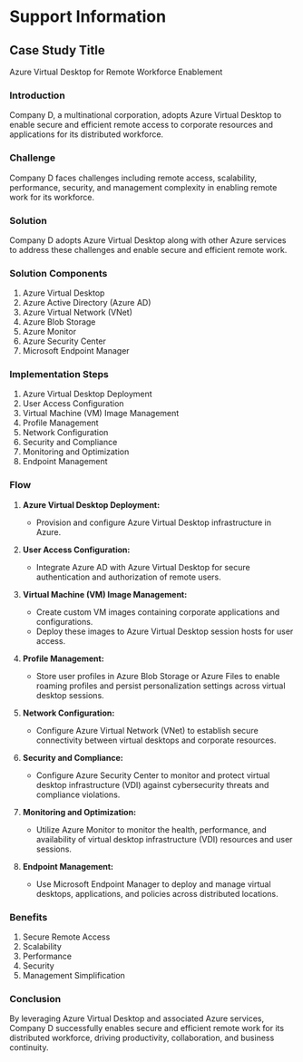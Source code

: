 # Support Information

## Case Study Title
Azure Virtual Desktop for Remote Workforce Enablement

### Introduction
Company D, a multinational corporation, adopts Azure Virtual Desktop to enable secure and efficient remote access to corporate resources and applications for its distributed workforce.

### Challenge
Company D faces challenges including remote access, scalability, performance, security, and management complexity in enabling remote work for its workforce.

### Solution
Company D adopts Azure Virtual Desktop along with other Azure services to address these challenges and enable secure and efficient remote work.

### Solution Components
1. Azure Virtual Desktop
2. Azure Active Directory (Azure AD)
3. Azure Virtual Network (VNet)
4. Azure Blob Storage
5. Azure Monitor
6. Azure Security Center
7. Microsoft Endpoint Manager

### Implementation Steps
1. Azure Virtual Desktop Deployment
2. User Access Configuration
3. Virtual Machine (VM) Image Management
4. Profile Management
5. Network Configuration
6. Security and Compliance
7. Monitoring and Optimization
8. Endpoint Management

### Flow
1. **Azure Virtual Desktop Deployment:**
    - Provision and configure Azure Virtual Desktop infrastructure in Azure.

2. **User Access Configuration:**
    - Integrate Azure AD with Azure Virtual Desktop for secure authentication and authorization of remote users.

3. **Virtual Machine (VM) Image Management:**
    - Create custom VM images containing corporate applications and configurations.
    - Deploy these images to Azure Virtual Desktop session hosts for user access.

4. **Profile Management:**
    - Store user profiles in Azure Blob Storage or Azure Files to enable roaming profiles and persist personalization settings across virtual desktop sessions.

5. **Network Configuration:**
    - Configure Azure Virtual Network (VNet) to establish secure connectivity between virtual desktops and corporate resources.

6. **Security and Compliance:**
    - Configure Azure Security Center to monitor and protect virtual desktop infrastructure (VDI) against cybersecurity threats and compliance violations.

7. **Monitoring and Optimization:**
    - Utilize Azure Monitor to monitor the health, performance, and availability of virtual desktop infrastructure (VDI) resources and user sessions.

8. **Endpoint Management:**
    - Use Microsoft Endpoint Manager to deploy and manage virtual desktops, applications, and policies across distributed locations.

### Benefits
1. Secure Remote Access
2. Scalability
3. Performance
4. Security
5. Management Simplification

### Conclusion
By leveraging Azure Virtual Desktop and associated Azure services, Company D successfully enables secure and efficient remote work for its distributed workforce, driving productivity, collaboration, and business continuity.
